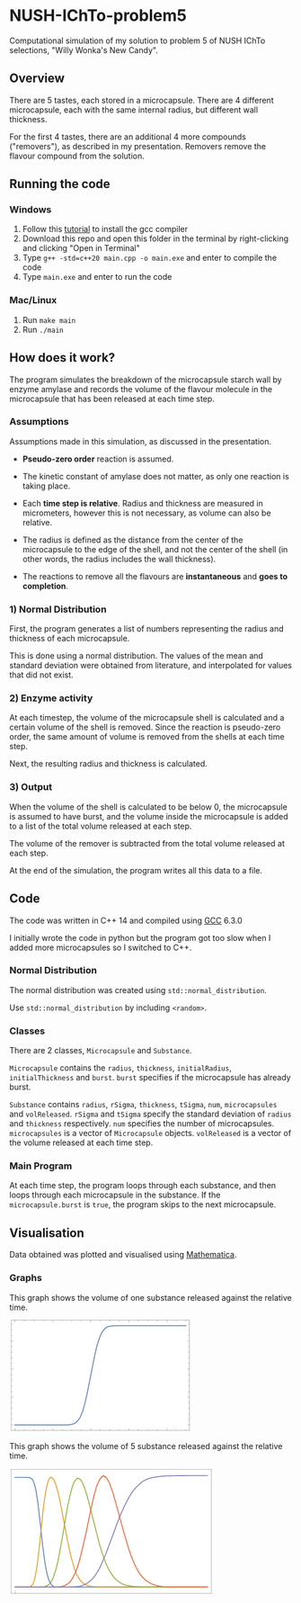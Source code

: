 # NUSH-IChTo-problem5

Computational simulation of my solution to problem 5 of NUSH IChTo selections, "Willy Wonka's New Candy".

## Overview

There are 5 tastes, each stored in a microcapsule. There are 4 different microcapsule, each with the same internal radius, but different wall thickness.

For the first 4 tastes, there are an additional 4 more compounds ("removers"), as described in my presentation. Removers remove the flavour compound from the solution.

## Running the code

### Windows

1. Follow this [tutorial](https://www.freecodecamp.org/news/how-to-install-c-and-cpp-compiler-on-windows/) to install the gcc compiler
2. Download this repo and open this folder in the terminal by right-clicking and clicking "Open in Terminal"
3. Type `g++ -std=c++20 main.cpp -o main.exe` and enter to compile the code
4. Type `main.exe` and enter to run the code

### Mac/Linux

1. Run `make main`
2. Run `./main`

## How does it work?

The program simulates the breakdown of the microcapsule starch wall by enzyme amylase and records the volume of the flavour molecule in the microcapsule that has been released at each time step.
                   
### Assumptions

Assumptions made in this simulation, as discussed in the presentation.

- **Pseudo-zero order** reaction is assumed.

- The kinetic constant of amylase does not matter, as only one reaction is taking place. 

- Each **time step is relative**. Radius and thickness are measured in micrometers, however this is not necessary, as volume can also be relative.

- The radius is defined as the distance from the center of the microcapsule to the edge of the shell, and not the center of the shell (in other words, the radius includes the wall thickness).

- The reactions to remove all the flavours are **instantaneous** and **goes to completion**.

### 1) Normal Distribution

First, the program generates a list of numbers representing the radius and thickness of each microcapsule. 

This is done using a normal distribution. The values of the mean and standard deviation were obtained from literature, and interpolated for values that did not exist.

### 2) Enzyme activity

At each timestep, the volume of the microcapsule shell is calculated and a certain volume of the shell is removed. Since the reaction is pseudo-zero order, the same amount of volume is removed from the shells at each time step.

Next, the resulting radius and thickness is calculated.

### 3) Output

When the volume of the shell is calculated to be below 0, the microcapsule is assumed to have burst, and the volume inside the microcapsule is added to a list of the total volume released at each step. 

The volume of the remover is subtracted from the total volume released at each step.

At the end of the simulation, the program writes all this data to a file.

## Code

The code was written in C++ 14 and compiled using [GCC](https://gcc.gnu.org/) 6.3.0

I initially wrote the code in python but the program got too slow when I added more microcapsules so I switched to C++.

### Normal Distribution

The normal distribution was created using `std::normal_distribution`.

Use `std::normal_distribution` by including `<random>`.

### Classes

There are 2 classes, `Microcapsule` and `Substance`.

`Microcapsule` contains the `radius`, `thickness`, `initialRadius`, `initialThickness` and `burst`. `burst` specifies if the microcapsule has already burst.

`Substance` contains `radius`, `rSigma`, `thickness`, `tSigma`, `num`, `microcapsules` and `volReleased`. `rSigma` and `tSigma` specify the standard deviation of `radius` and `thickness` respectively. `num` specifies the number of microcapsules. `microcapsules` is a vector of `Microcapsule` objects. `volReleased` is a vector of the volume released at each time step.

### Main Program

At each time step, the program loops through each substance, and then loops through each microcapsule in the substance. If the `microcapsule.burst` is `true`, the program skips to the next microcapsule.

## Visualisation

Data obtained was plotted and visualised using [Mathematica](https://www.wolfram.com/mathematica/). 

### Graphs

This graph shows the volume of one substance released against the relative time.

![Graph 1](./img/graph.png "Graph of one substance only")

This graph shows the volume of 5 substance released against the relative time.

![Graph 1](./img/total.png "Graph of 5 substances")
